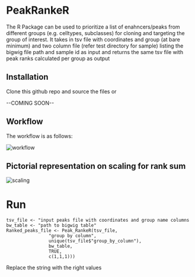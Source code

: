# PeakRankeR

The R Package can be used to prioritize a list of enahncers/peaks from different groups (e.g. celltypes, subclasses) for cloning and targeting the group of interest. It takes in tsv file with coordinates and group (at bare minimum) and two column file (refer test directory for sample) listing the bigwig file path and sample id as input and returns the same tsv file with peak ranks calculated per group as output

## Installation

Clone this github repo and source the files or 

--COMING SOON--

## Workflow

The workflow is as follows:

![workflow](https://github.com/AllenInstitute/PeakRankeR/blob/master/workflow.png)

## Pictorial representation on scaling for rank sum


![scaling](https://github.com/AllenInstitute/PeakRankeR/blob/master/scaling.png)

# Run

```
tsv_file <- "input peaks file with coordinates and group name columns
bw_table <- "path to bigwig table"
Ranked_peaks_file <- Peak_RankeR(tsv_file,
				"group by column",
				unique(tsv_file$"group_by_column"),
				bw_table, 
				TRUE,
				c(1,1,1)))
```
Replace the string  with the right values
       
 

        

        
